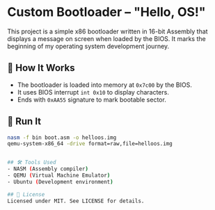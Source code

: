 # Custom Bootloader – "Hello, OS!"

This project is a simple x86 bootloader written in 16-bit Assembly that displays a message on screen when loaded by the BIOS. It marks the beginning of my operating system development journey.

## 💾 How It Works
- The bootloader is loaded into memory at `0x7c00` by the BIOS.
- It uses BIOS interrupt `int 0x10` to display characters.
- Ends with `0xAA55` signature to mark bootable sector.

## 🚀 Run It

```bash
nasm -f bin boot.asm -o helloos.img
qemu-system-x86_64 -drive format=raw,file=helloos.img


## 🛠 Tools Used
- NASM (Assembly compiler)
- QEMU (Virtual Machine Emulator)
- Ubuntu (Development environment)

## 📜 License
Licensed under MIT. See LICENSE for details.